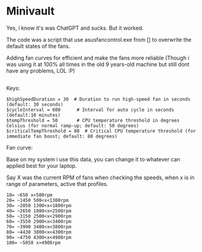 # Minivault
Yes, i know it's was ChatGPT and sucks. But it worked.

The code was a script that use asusfancontrol.exe from [] to overwrite the default states of the fans.

Adding fan curves for efficient and make the fans more reliable (Though i was using it at 100% all times in the old 9 years-old machine but still dont have any problems, LOL :P)
##
Keys:

```
$highSpeedDuration = 30  # Duration to run high-speed fan in seconds (default: 30 seconds)
$cycleInterval = 600      # Interval for auto cycle in seconds (default:10 minutes)
$tempThreshold = 50       # CPU temperature threshold in degrees Celsius (for normal ramp-up; default: 50 degrees)
$criticalTempThreshold = 80  # Critical CPU temperature threshold (for immediate fan boost; default: 80 degrees)
```
Fan curve:

Base on my system i use this data, you can change it to whatever can applied best for your laptop.

Say X was the current RPM of fans when checking the speeds, when x is in range of parameters, active that profiles.
```
10= ~650 x<500rpm
20= ~1450 500<x<1300rpm
30= ~2050 1300<x<1800rpm
40= ~2650 1800<x<2500rpm
50= ~3150 2500<x<2900rpm
60= ~3550 2900<x<3400rpm
70= ~3990 3400<x<3800rpm
80= ~4430 3800<x<4300rpm
90= ~4750 4300<x<4900rpm
100= ~5050 x>4900rpm
```
